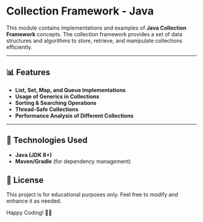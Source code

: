 
# Collection Framework - Java

This module contains implementations and examples of **Java Collection Framework** concepts. The collection framework provides a set of data structures and algorithms to store, retrieve, and manipulate collections efficiently.

---

## 📊 Features
- **List, Set, Map, and Queue Implementations**
- **Usage of Generics in Collections**
- **Sorting & Searching Operations**
- **Thread-Safe Collections**
- **Performance Analysis of Different Collections**

---

## 🚀 Technologies Used
- **Java (JDK 8+)**
- **Maven/Gradle** (for dependency management)


## 📝 License
This project is for educational purposes only. Feel free to modify and enhance it as needed.

Happy Coding! 🎯🚀

